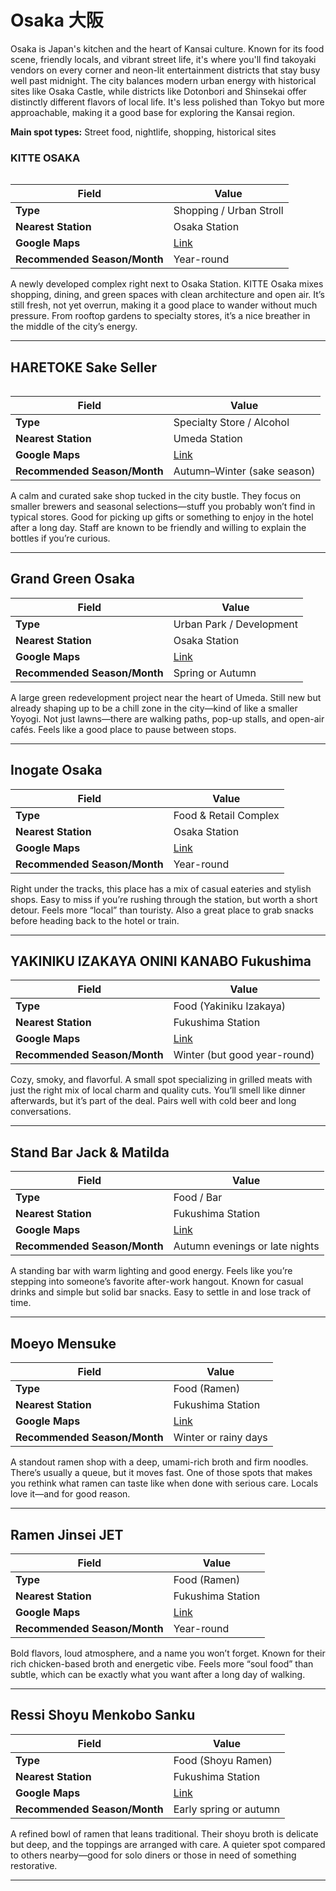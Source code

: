 # Osaka 大阪

Osaka is Japan's kitchen and the heart of Kansai culture. Known for its food scene, friendly locals, and vibrant street life, it's where you'll find takoyaki vendors on every corner and neon-lit entertainment districts that stay busy well past midnight. The city balances modern urban energy with historical sites like Osaka Castle, while districts like Dotonbori and Shinsekai offer distinctly different flavors of local life. It's less polished than Tokyo but more approachable, making it a good base for exploring the Kansai region.

**Main spot types:** Street food, nightlife, shopping, historical sites

<!--

## Spot Template

### Spot Name

![]()

| Field | Value |
|-------|-------|
| **Type** | |
| **Nearest Station** | |
| **Google Maps** | [Link]() |
| **Recommended Season/Month** | |

Description goes here.

---

Copy and use the above template for each spot entry

-->

### KITTE OSAKA

![]()

| Field                        | Value                   |
| ---------------------------- | ----------------------- |
| **Type**                     | Shopping / Urban Stroll |
| **Nearest Station**          | Osaka Station           |
| **Google Maps**              | [Link]()                |
| **Recommended Season/Month** | Year-round              |

A newly developed complex right next to Osaka Station. KITTE Osaka mixes shopping, dining, and green spaces with clean architecture and open air. It’s still fresh, not yet overrun, making it a good place to wander without much pressure. From rooftop gardens to specialty stores, it’s a nice breather in the middle of the city’s energy.

---

## HARETOKE Sake Seller

![]()

| Field                        | Value                       |
| ---------------------------- | --------------------------- |
| **Type**                     | Specialty Store / Alcohol   |
| **Nearest Station**          | Umeda Station               |
| **Google Maps**              | [Link]()                    |
| **Recommended Season/Month** | Autumn–Winter (sake season) |

A calm and curated sake shop tucked in the city bustle. They focus on smaller brewers and seasonal selections—stuff you probably won’t find in typical stores. Good for picking up gifts or something to enjoy in the hotel after a long day. Staff are known to be friendly and willing to explain the bottles if you’re curious.

---

## Grand Green Osaka

| Field                        | Value                    |
| ---------------------------- | ------------------------ |
| **Type**                     | Urban Park / Development |
| **Nearest Station**          | Osaka Station            |
| **Google Maps**              | [Link]()                 |
| **Recommended Season/Month** | Spring or Autumn         |

A large green redevelopment project near the heart of Umeda. Still new but already shaping up to be a chill zone in the city—kind of like a smaller Yoyogi. Not just lawns—there are walking paths, pop-up stalls, and open-air cafés. Feels like a good place to pause between stops.

---

## Inogate Osaka

| Field                        | Value                 |
| ---------------------------- | --------------------- |
| **Type**                     | Food & Retail Complex |
| **Nearest Station**          | Osaka Station         |
| **Google Maps**              | [Link]()              |
| **Recommended Season/Month** | Year-round            |

Right under the tracks, this place has a mix of casual eateries and stylish shops. Easy to miss if you’re rushing through the station, but worth a short detour. Feels more “local” than touristy. Also a great place to grab snacks before heading back to the hotel or train.

---

## YAKINIKU IZAKAYA ONINI KANABO Fukushima

| Field                        | Value                        |
| ---------------------------- | ---------------------------- |
| **Type**                     | Food (Yakiniku Izakaya)      |
| **Nearest Station**          | Fukushima Station            |
| **Google Maps**              | [Link]()                     |
| **Recommended Season/Month** | Winter (but good year-round) |

Cozy, smoky, and flavorful. A small spot specializing in grilled meats with just the right mix of local charm and quality cuts. You’ll smell like dinner afterwards, but it’s part of the deal. Pairs well with cold beer and long conversations.

---

## Stand Bar Jack & Matilda

| Field                        | Value                          |
| ---------------------------- | ------------------------------ |
| **Type**                     | Food / Bar                     |
| **Nearest Station**          | Fukushima Station              |
| **Google Maps**              | [Link]()                       |
| **Recommended Season/Month** | Autumn evenings or late nights |

A standing bar with warm lighting and good energy. Feels like you’re stepping into someone’s favorite after-work hangout. Known for casual drinks and simple but solid bar snacks. Easy to settle in and lose track of time.

---

## Moeyo Mensuke

| Field                        | Value                |
| ---------------------------- | -------------------- |
| **Type**                     | Food (Ramen)         |
| **Nearest Station**          | Fukushima Station    |
| **Google Maps**              | [Link]()             |
| **Recommended Season/Month** | Winter or rainy days |

A standout ramen shop with a deep, umami-rich broth and firm noodles. There’s usually a queue, but it moves fast. One of those spots that makes you rethink what ramen can taste like when done with serious care. Locals love it—and for good reason.

---

## Ramen Jinsei JET

| Field                        | Value             |
| ---------------------------- | ----------------- |
| **Type**                     | Food (Ramen)      |
| **Nearest Station**          | Fukushima Station |
| **Google Maps**              | [Link]()          |
| **Recommended Season/Month** | Year-round        |

Bold flavors, loud atmosphere, and a name you won’t forget. Known for their rich chicken-based broth and energetic vibe. Feels more “soul food” than subtle, which can be exactly what you want after a long day of walking.

---

## Ressi Shoyu Menkobo Sanku

| Field                        | Value                  |
| ---------------------------- | ---------------------- |
| **Type**                     | Food (Shoyu Ramen)     |
| **Nearest Station**          | Fukushima Station      |
| **Google Maps**              | [Link]()               |
| **Recommended Season/Month** | Early spring or autumn |

A refined bowl of ramen that leans traditional. Their shoyu broth is delicate but deep, and the toppings are arranged with care. A quieter spot compared to others nearby—good for solo diners or those in need of something restorative.

---

